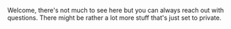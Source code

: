 Welcome, there's not much to see here but you can always reach out with questions.
There might be rather a lot more stuff that's just set to private.

<!---
triactual/triactual is a ✨ special ✨ repository because its `README.md` (this file) appears on your GitHub profile.
You can click the Preview link to take a look at your changes.
--->

